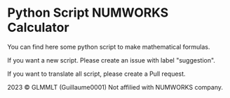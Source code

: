 # Python Script NUMWORKS Calculator

You can find here some python script to make mathematical formulas.

If you want a new script. Please create an issue with label "suggestion".

If you want to translate all script, please create a Pull request.

2023 &copy; GLMMLT (Guillaume0001)
Not affilied with NUMWORKS company.
